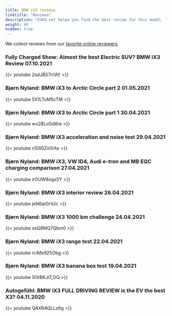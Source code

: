 ```yaml
---
title: BMW iX3 reviews
linktitle: "Reviews"
description: "EVKX.net helps you find the best review for this model. "
weight: 80
hidden: true
---
```

We collect reviews from our [favorite online reviewers](/guides/evreviewers/)

### Fully Charged Show: Almost the best Electric SUV? BMW iX3 Review 07.10.2021

{{< youtube 2sdJBS7n1AY >}}

### Bjørn Nyland: BMW iX3 to Arctic Circle part 2 01.05.2021

{{< youtube 5X1LTuM5cTM >}}

### Bjørn Nyland: BMW iX3 to Arctic Circle part 1 30.04.2021

{{< youtube wx28LvGid6w >}}

### Bjørn Nyland: BMW iX3 acceleration and noise test 29.04.2021

{{< youtube n50I0Zo0rAs >}}

### Bjørn Nyland: BMW iX3, VW ID4, Audi e-tron and MB EQC charging comparison 27.04.2021

{{< youtube irOUW8ogs5Y >}}

### Bjørn Nyland: BMW iX3 interior review 26.04.2021

{{< youtube jeN6ar0rVJc >}}

### Bjørn Nyland: BMW iX3 1000 km challenge 24.04.2021

{{< youtube xsQ8MQ7Qbm0 >}}

### Bjørn Nyland: BMW iX3 range test 22.04.2021

{{< youtube rciMe925Obg >}}

### Bjørn Nyland: BMW iX3 banana box test 19.04.2021

{{< youtube SGtBKJl7_OQ >}}

### Autogefühl: BMW iX3 FULL DRIVING REVIEW is the EV the best X3? 04.11.2020

{{< youtube QAXRAQLLz6g >}}

